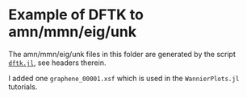 # Example of DFTK to amn/mmn/eig/unk

The amn/mmn/eig/unk files in this folder are generated by the script
[`dftk.jl`](./dftk.jl), see headers therein.

I added one `graphene_00001.xsf` which is used in the `WannierPlots.jl` tutorials.
